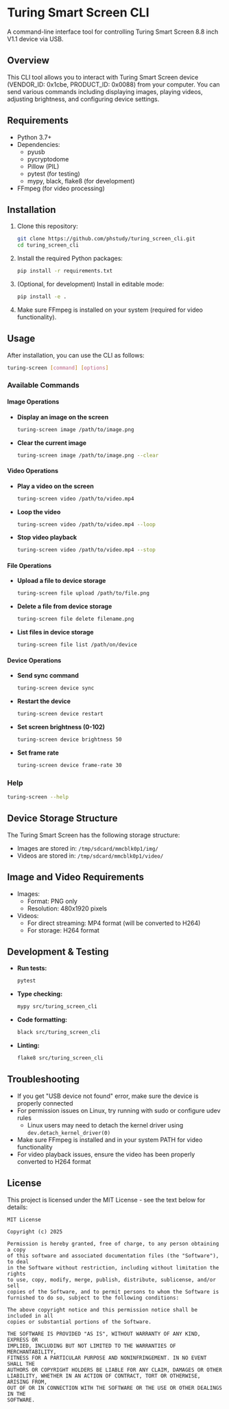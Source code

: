 # Turing Smart Screen CLI

A command-line interface tool for controlling Turing Smart Screen 8.8 inch V1.1 device via USB.

## Overview

This CLI tool allows you to interact with Turing Smart Screen device (VENDOR_ID: 0x1cbe, PRODUCT_ID: 0x0088) from your computer. You can send various commands including displaying images, playing videos, adjusting brightness, and configuring device settings.

## Requirements

- Python 3.7+
- Dependencies:
  - pyusb
  - pycryptodome
  - Pillow (PIL)
  - pytest (for testing)
  - mypy, black, flake8 (for development)
- FFmpeg (for video processing)

## Installation

1. Clone this repository:
   ```sh
   git clone https://github.com/phstudy/turing_screen_cli.git
   cd turing_screen_cli
   ```

2. Install the required Python packages:
   ```sh
   pip install -r requirements.txt
   ```

3. (Optional, for development) Install in editable mode:
   ```sh
   pip install -e .
   ```

4. Make sure FFmpeg is installed on your system (required for video functionality).

## Usage

After installation, you can use the CLI as follows:

```sh
turing-screen [command] [options]
```

### Available Commands

#### Image Operations
- **Display an image on the screen**
  ```sh
  turing-screen image /path/to/image.png
  ```
- **Clear the current image**
  ```sh
  turing-screen image /path/to/image.png --clear
  ```

#### Video Operations
- **Play a video on the screen**
  ```sh
  turing-screen video /path/to/video.mp4
  ```
- **Loop the video**
  ```sh
  turing-screen video /path/to/video.mp4 --loop
  ```
- **Stop video playback**
  ```sh
  turing-screen video /path/to/video.mp4 --stop
  ```

#### File Operations
- **Upload a file to device storage**
  ```sh
  turing-screen file upload /path/to/file.png
  ```
- **Delete a file from device storage**
  ```sh
  turing-screen file delete filename.png
  ```
- **List files in device storage**
  ```sh
  turing-screen file list /path/on/device
  ```

#### Device Operations
- **Send sync command**
  ```sh
  turing-screen device sync
  ```
- **Restart the device**
  ```sh
  turing-screen device restart
  ```
- **Set screen brightness (0-102)**
  ```sh
  turing-screen device brightness 50
  ```
- **Set frame rate**
  ```sh
  turing-screen device frame-rate 30
  ```

### Help

```sh
turing-screen --help
```

## Device Storage Structure

The Turing Smart Screen has the following storage structure:
- Images are stored in: `/tmp/sdcard/mmcblk0p1/img/`
- Videos are stored in: `/tmp/sdcard/mmcblk0p1/video/`

## Image and Video Requirements

- Images:
  - Format: PNG only
  - Resolution: 480x1920 pixels
- Videos:
  - For direct streaming: MP4 format (will be converted to H264)
  - For storage: H264 format

## Development & Testing

- **Run tests:**
  ```sh
  pytest
  ```
- **Type checking:**
  ```sh
  mypy src/turing_screen_cli
  ```
- **Code formatting:**
  ```sh
  black src/turing_screen_cli
  ```
- **Linting:**
  ```sh
  flake8 src/turing_screen_cli
  ```

## Troubleshooting

- If you get "USB device not found" error, make sure the device is properly connected
- For permission issues on Linux, try running with sudo or configure udev rules
  - Linux users may need to detach the kernel driver using `dev.detach_kernel_driver(0)`
- Make sure FFmpeg is installed and in your system PATH for video functionality
- For video playback issues, ensure the video has been properly converted to H264 format

## License

This project is licensed under the MIT License - see the text below for details:

```
MIT License

Copyright (c) 2025

Permission is hereby granted, free of charge, to any person obtaining a copy
of this software and associated documentation files (the "Software"), to deal
in the Software without restriction, including without limitation the rights
to use, copy, modify, merge, publish, distribute, sublicense, and/or sell
copies of the Software, and to permit persons to whom the Software is
furnished to do so, subject to the following conditions:

The above copyright notice and this permission notice shall be included in all
copies or substantial portions of the Software.

THE SOFTWARE IS PROVIDED "AS IS", WITHOUT WARRANTY OF ANY KIND, EXPRESS OR
IMPLIED, INCLUDING BUT NOT LIMITED TO THE WARRANTIES OF MERCHANTABILITY,
FITNESS FOR A PARTICULAR PURPOSE AND NONINFRINGEMENT. IN NO EVENT SHALL THE
AUTHORS OR COPYRIGHT HOLDERS BE LIABLE FOR ANY CLAIM, DAMAGES OR OTHER
LIABILITY, WHETHER IN AN ACTION OF CONTRACT, TORT OR OTHERWISE, ARISING FROM,
OUT OF OR IN CONNECTION WITH THE SOFTWARE OR THE USE OR OTHER DEALINGS IN THE
SOFTWARE.
```